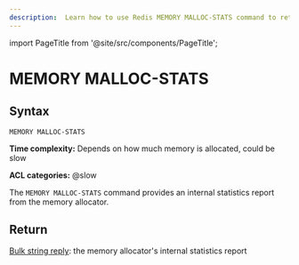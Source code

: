 ```yaml
---
description:  Learn how to use Redis MEMORY MALLOC-STATS command to retrieve memory allocator stats.
---
```


import PageTitle from '@site/src/components/PageTitle';

# MEMORY MALLOC-STATS

<PageTitle title="Redis MEMORY MALLOC-STATS Command (Documentation) | Dragonfly" />

## Syntax

    MEMORY MALLOC-STATS 

**Time complexity:** Depends on how much memory is allocated, could be slow

**ACL categories:** @slow

The `MEMORY MALLOC-STATS` command provides an internal statistics report from
the memory allocator.

## Return

[Bulk string reply](https://redis.io/docs/latest/develop/reference/protocol-spec/#bulk-strings): the memory allocator's internal statistics report
